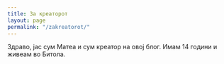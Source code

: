 ```yaml
---
title: За креаторот
layout: page
permalink: "/zakreatorot/"
---
```


Здраво, јас сум Матеа и сум креатор на овој блог. Имам 14 години и живеам во Битола.
